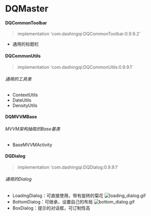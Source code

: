 # DQMaster

#### DQCommonToolbar
> implementation 'com.dashingqi:DQCommonToolbar:0.9.9.2'
- 通用的标题栏

#### DQCommonUtils
> implementation 'com.dashingqi:DQCommonUtils:0.9.9.1'
###### 通用的工具类
- ContextUtils
- DateUtils
- DensityUtils

#### DQMVVMBase
###### MVVM架构抽取的Base基类
- BaseMVVMActivity

#### DQDialog
> implementation 'com.dashingqi:DQDialog:0.9.9.1'
###### 通用的Dialog
- LoadingDialog：可直接使用，带有旋转的菊花
![loading_dialog.gif](https://upload-images.jianshu.io/upload_images/4997216-40e8dd85cef3a40f.gif?imageMogr2/auto-orient/strip)
- BottomDialog：可继承，设置自己的布局
![bottom_dialog.gif](https://upload-images.jianshu.io/upload_images/4997216-f30abba8990a5353.gif?imageMogr2/auto-orient/strip)
- BoxDialog：提示的对话框，可订制性高